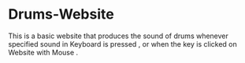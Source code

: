 # Drums-Website
This is a basic website that produces the sound of drums whenever specified sound in Keyboard is pressed , or when the key is clicked on Website with Mouse .
